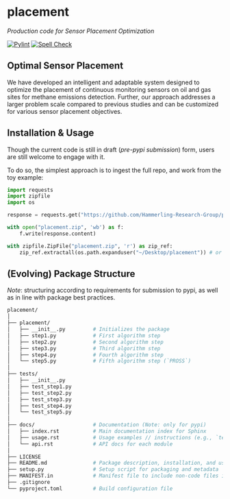 # placement
*Production code for Sensor Placement Optimization*

[![Pylint](https://github.com/Hammerling-Research-Group/placement/actions/workflows/pylint.yml/badge.svg)](https://github.com/Hammerling-Research-Group/placement/actions/workflows/pylint.yml)
[![Spell Check](https://github.com/Hammerling-Research-Group/placement/actions/workflows/spellcheck.yml/badge.svg)](https://github.com/Hammerling-Research-Group/placement/actions/workflows/spellcheck.yml)

## Optimal Sensor Placement

We have developed an intelligent and adaptable system designed to optimize the placement of continuous monitoring sensors on oil and gas sites for methane emissions detection. Further, our approach addresses a larger problem scale compared to previous studies and can be customized for various sensor placement objectives.

## Installation & Usage

Though the current code is still in draft (*pre-pypi submission*) form, users are still welcome to engage with it. 

To do so, the simplest approach is to ingest the full repo, and work from the toy example: 

```python
import requests
import zipfile
import os

response = requests.get("https://github.com/Hammerling-Research-Group/placement/archive/refs/heads/main.zip")

with open("placement.zip", 'wb') as f:
    f.write(response.content)

with zipfile.ZipFile("placement.zip", 'r') as zip_ref:
    zip_ref.extractall(os.path.expanduser("~/Desktop/placement")) # or wherever you'd like to store the code
```

## (Evolving) Package Structure

*Note*: structuring according to requirements for submission to pypi, as well as in line with package best practices. 

```bash
placement/
│
├── placement/
│   ├── __init__.py         # Initializes the package
│   ├── step1.py            # First algorithm step
│   ├── step2.py            # Second algorithm step
│   ├── step3.py            # Third algorithm step
│   ├── step4.py            # Fourth algorithm step
│   └── step5.py            # Fifth algorithm step (`PROSS`)
│
├── tests/
│   ├── __init__.py           
│   ├── test_step1.py
│   ├── test_step2.py
│   ├── test_step3.py
│   ├── test_step4.py
│   └── test_step5.py
│
├── docs/                   # Documentation (Note: only for pypi)
│   ├── index.rst           # Main documentation index for Sphinx
│   ├── usage.rst           # Usage examples // instructions (e.g., `test_PROSS`)
│   └── api.rst             # API docs for each module
│
├── LICENSE
├── README.md               # Package description, installation, and usage instructions
├── setup.py                # Setup script for packaging and metadata
├── MANIFEST.in             # Manifest file to include non-code files in the package
├── .gitignore
└── pyproject.toml          # Build configuration file
```
